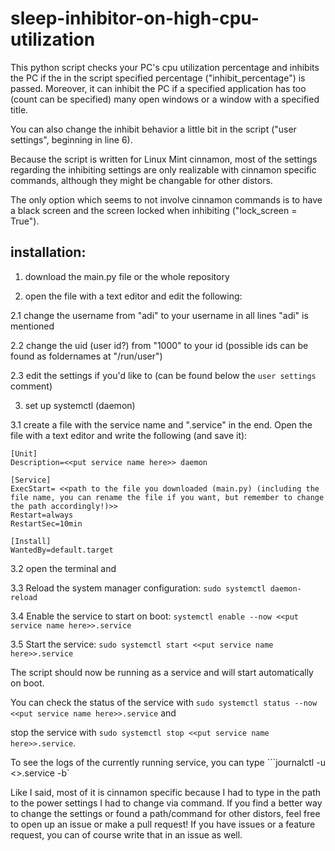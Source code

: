 # sleep-inhibitor-on-high-cpu-utilization
This python script checks your PC's cpu utilization percentage and inhibits the PC if the in the script specified percentage ("inhibit_percentage") is passed. 
Moreover, it can inhibit the PC if a specified application has too (count can be specified) many open windows or a window with a specified title. 

You can also change the inhibit behavior a little bit in the script ("user settings", beginning in line 6). 

Because the script is written for Linux Mint cinnamon, most of the settings regarding the inhibiting settings are only realizable with cinnamon specific commands, although they might be changable for other distors. 

The only option which seems to not involve cinnamon commands is to have a black screen and the screen locked when inhibiting ("lock_screen = True").

## installation: 
1. download the main.py file or the whole repository

2. open the file with a text editor and edit the following: 

2.1 change the username from "adi" to your username in all lines "adi" is mentioned

2.2 change the uid (user id?) from "1000" to your id (possible ids can be found as foldernames at "/run/user")

2.3 edit the settings if you'd like to (can be found below the ```user settings``` comment)

3. set up systemctl (daemon)

3.1 create a file with the service name and ".service" in the end. Open the file with a text editor and write the following (and save it): 
```
[Unit]
Description=<<put service name here>> daemon

[Service]
ExecStart= <<path to the file you downloaded (main.py) (including the file name, you can rename the file if you want, but remember to change the path accordingly!)>>
Restart=always
RestartSec=10min

[Install]
WantedBy=default.target
```
3.2 open the terminal and 

3.3 Reload the system manager configuration: ```sudo systemctl daemon-reload```

3.4 Enable the service to start on boot: ```systemctl enable --now <<put service name here>>.service```

3.5 Start the service: ```sudo systemctl start <<put service name here>>.service```

The script should now be running as a service and will start automatically on boot. 

You can check the status of the service with ```sudo systemctl status --now <<put service name here>>.service``` and 

stop the service with ```sudo systemctl stop <<put service name here>>.service```.

To see the logs of the currently running service, you can type ```journalctl -u <<put service name here>>.service -b`


Like I said, most of it is cinnamon specific because I had to type in the path to the power settings I had to change via command. If you find a better way to change the settings or found a path/command for other distors, feel free to open up an issue or make a pull request!
If you have issues or a feature request, you can of course write that in an issue as well. 
